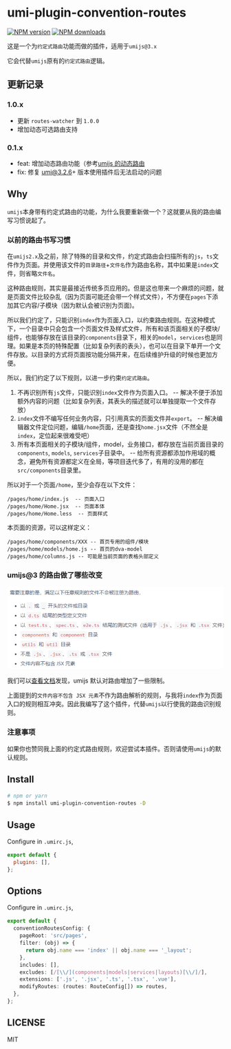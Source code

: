 # umi-plugin-convention-routes

[![NPM version](https://img.shields.io/npm/v/umi-plugin-convention-routes.svg?style=flat)](https://npmjs.org/package/umi-plugin-convention-routes) [![NPM downloads](http://img.shields.io/npm/dm/umi-plugin-convention-routes.svg?style=flat)](https://npmjs.org/package/umi-plugin-convention-routes)

这是一个为`约定式路由`功能而做的插件，适用于`umijs@3.x`

它会代替`umijs`原有的`约定式路由`逻辑。

## 更新记录

### 1.0.x

- 更新 `routes-watcher` 到 `1.0.0`
- 增加动态可选路由支持

### 0.1.x

- feat: 增加动态路由功能（参考[umijs 的动态路由](https://umijs.org/docs/convention-routing#%E5%8A%A8%E6%80%81%E8%B7%AF%E7%94%B1)
- fix: 修复 umi@3.2.6+ 版本使用插件后无法启动的问题

## Why

`umijs`本身带有约定式路由的功能，为什么我要重新做一个？这就要从我的路由编写习惯说起了。

### 以前的路由书写习惯

在`umijs2.x`及之前，除了特殊的目录和文件，约定式路由会扫描所有的`js`，`ts`文件作为页面。并使用该文件的`目录路径`+`文件名`作为路由名称，其中如果是`index`文件，则省略`文件名`。

这种路由规则，其实是最接近传统多页应用的。但是这也带来一个麻烦的问题，就是页面文件比较杂乱（因为页面可能还会带一个样式文件），不方便在`pages`下添加其它内容/子模块（因为默认会被识别为页面)。

所以我们约定了，只能识别`index`作为页面入口，以约束路由规则。在这种模式下，一个目录中只会包含一个页面文件及样式文件，所有和该页面相关的子模块/组件，也能够存放在该目录的`components`目录下，相关的`model`，`services`也是同理。如果是本页的特殊配置（比如复杂列表的表头），也可以在目录下单开一个文件存放。以目录的方式将页面按功能分隔开来，在后续维护升级的时候也更加方便。

所以，我们约定了以下规则，以进一步约束`约定式路由`。

1. 不再识别所有`js`文件，只能识别`index`文件作为页面入口。 -- 解决不便于添加额外内容的问题（比如复杂列表，其表头的描述就可以单独提取一个文件存放）
2. `index`文件不编写任何业务内容，只引用真实的页面文件并`export`。 -- 解决编辑器文件定位问题，编辑`/home`页面，还是查找`home.jsx`文件（不然全是`index`，定位起来很难受吧）
3. 所有本页面相关的子模块/组件，model，业务接口，都存放在当前页面目录的`components`, `models`, `services`子目录中。 -- 给所有资源都添加作用域的概念，避免所有资源都定义在全局，等项目迭代多了，有用的没用的都在`src/components`目录里。

所以对于一个页面`/home`，至少会存在以下文件：

```
/pages/home/index.js  -- 页面入口
/pages/home/Home.jsx  -- 页面本体
/pages/home/Home.less  -- 页面样式
```

本页面的资源，可以这样定义：

```
/pages/home/components/XXX -- 首页专用的组件/模块
/pages/home/models/home.js -- 首页的dva-model
/pages/home/columns.js -- 可能是当前页面的表格头部定义
```

### umijs@3 的路由做了哪些改变

<p><img src="./assets/convention-routes-umi3.png" /></p>

我们可以[查看文档](https://umijs.org/docs/convention-routing)发现，umijs 默认对路由增加了一些限制。

上面提到的`文件内容不包含 JSX 元素`不作为路由解析的规则，与我将`index`作为页面入口的规则相互冲突。因此我编写了这个插件，代替`umijs`以行使我的路由识别规则。

### 注意事项

如果你也赞同我上面的约定式路由规则，欢迎尝试本插件。否则请使用`umijs`的默认规则。

## Install

```bash
# npm or yarn
$ npm install umi-plugin-convention-routes -D
```

## Usage

Configure in `.umirc.js`,

```js
export default {
  plugins: [],
};
```

## Options

Configure in `.umirc.js`,

```typescript
export default {
  conventionRoutesConfig: {
    pageRoot: 'src/pages',
    filter: (obj) => {
      return obj.name === 'index' || obj.name === '_layout';
    },
    includes: [],
    excludes: [/[\\/](components|models|services|layouts)[\\/]/],
    extensions: ['.js', '.jsx', '.ts', '.tsx', '.vue'],
    modifyRoutes: (routes: RouteConfig[]) => routes,
  },
};
```

## LICENSE

MIT
